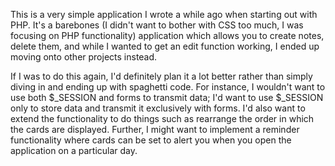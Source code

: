 This is a very simple application I wrote a while ago when starting out with PHP. It's a barebones (I didn't want to bother with CSS too much, I was focusing on PHP functionality) application which allows you to create notes, delete them, and while I wanted to get an edit function working, I ended up moving onto other projects instead.

If I was to do this again, I'd definitely plan it a lot better rather than simply diving in and ending up with spaghetti code. For instance, I wouldn't want to use both $_SESSION and forms to transmit data; I'd want to use $_SESSION only to store data and transmit it exclusively with forms. I'd also want to extend the functionality to do things such as rearrange the order in which the cards are displayed. Further, I might want to implement a reminder functionality where cards can be set to alert you when you open the application on a particular day.
